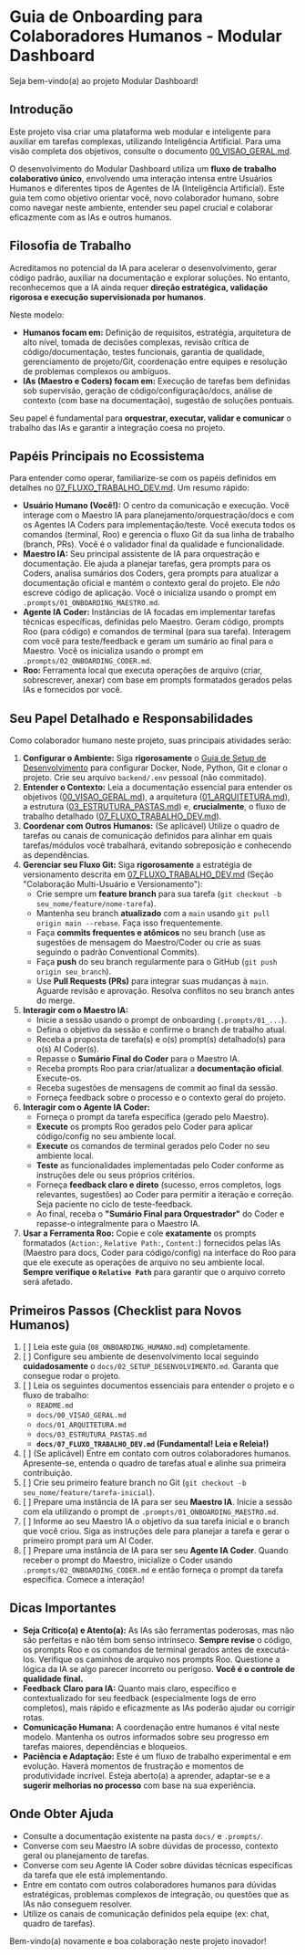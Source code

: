 # Guia de Onboarding para Colaboradores Humanos - Modular Dashboard

Seja bem-vindo(a) ao projeto Modular Dashboard!

## Introdução

Este projeto visa criar uma plataforma web modular e inteligente para auxiliar em tarefas complexas, utilizando Inteligência Artificial. Para uma visão completa dos objetivos, consulte o documento [00_VISAO_GERAL.md](./00_VISAO_GERAL.md).

O desenvolvimento do Modular Dashboard utiliza um **fluxo de trabalho colaborativo único**, envolvendo uma interação intensa entre Usuários Humanos e diferentes tipos de Agentes de IA (Inteligência Artificial). Este guia tem como objetivo orientar você, novo colaborador humano, sobre como navegar neste ambiente, entender seu papel crucial e colaborar eficazmente com as IAs e outros humanos.

## Filosofia de Trabalho

Acreditamos no potencial da IA para acelerar o desenvolvimento, gerar código padrão, auxiliar na documentação e explorar soluções. No entanto, reconhecemos que a IA ainda requer **direção estratégica, validação rigorosa e execução supervisionada por humanos**.

Neste modelo:
* **Humanos focam em:** Definição de requisitos, estratégia, arquitetura de alto nível, tomada de decisões complexas, revisão crítica de código/documentação, testes funcionais, garantia de qualidade, gerenciamento de projeto/Git, coordenação entre equipes e resolução de problemas complexos ou ambíguos.
* **IAs (Maestro e Coders) focam em:** Execução de tarefas bem definidas sob supervisão, geração de código/configuração/docs, análise de contexto (com base na documentação), sugestão de soluções pontuais.

Seu papel é fundamental para **orquestrar, executar, validar e comunicar** o trabalho das IAs e garantir a integração coesa no projeto.

## Papéis Principais no Ecossistema

Para entender como operar, familiarize-se com os papéis definidos em detalhes no [07_FLUXO_TRABALHO_DEV.md](./07_FLUXO_TRABALHO_DEV.md). Um resumo rápido:

* **Usuário Humano (Você!):** O centro da comunicação e execução. Você interage com o Maestro IA para planejamento/orquestração/docs e com os Agentes IA Coders para implementação/teste. Você executa todos os comandos (terminal, Roo) e gerencia o fluxo Git da sua linha de trabalho (branch, PRs). Você é o validador final da qualidade e funcionalidade.
* **Maestro IA:** Seu principal assistente de IA para orquestração e documentação. Ele ajuda a planejar tarefas, gera prompts para os Coders, analisa sumários dos Coders, gera prompts para atualizar a documentação oficial e mantém o contexto geral do projeto. Ele *não* escreve código de aplicação. Você o inicializa usando o prompt em `.prompts/01_ONBOARDING_MAESTRO.md`.
* **Agente IA Coder:** Instâncias de IA focadas em implementar tarefas técnicas específicas, definidas pelo Maestro. Geram código, prompts Roo (para código) e comandos de terminal (para sua tarefa). Interagem com você para teste/feedback e geram um sumário ao final para o Maestro. Você os inicializa usando o prompt em `.prompts/02_ONBOARDING_CODER.md`.
* **Roo:** Ferramenta local que executa operações de arquivo (criar, sobrescrever, anexar) com base em prompts formatados gerados pelas IAs e fornecidos por você.

## Seu Papel Detalhado e Responsabilidades

Como colaborador humano neste projeto, suas principais atividades serão:

1.  **Configurar o Ambiente:** Siga **rigorosamente** o [Guia de Setup de Desenvolvimento](./02_SETUP_DESENVOLVIMENTO.md) para configurar Docker, Node, Python, Git e clonar o projeto. Crie seu arquivo `backend/.env` pessoal (não commitado).
2.  **Entender o Contexto:** Leia a documentação essencial para entender os objetivos ([00_VISAO_GERAL.md](./00_VISAO_GERAL.md)), a arquitetura ([01_ARQUITETURA.md](./01_ARQUITETURA.md)), a estrutura ([03_ESTRUTURA_PASTAS.md](./03_ESTRUTURA_PASTAS.md)) e, **crucialmente**, o fluxo de trabalho detalhado ([07_FLUXO_TRABALHO_DEV.md](./07_FLUXO_TRABALHO_DEV.md)).
3.  **Coordenar com Outros Humanos:** (Se aplicável) Utilize o quadro de tarefas ou canais de comunicação definidos para alinhar em quais tarefas/módulos você trabalhará, evitando sobreposição e conhecendo as dependências.
4.  **Gerenciar seu Fluxo Git:** Siga **rigorosamente** a estratégia de versionamento descrita em [07_FLUXO_TRABALHO_DEV.md](./07_FLUXO_TRABALHO_DEV.md) (Seção "Colaboração Multi-Usuário e Versionamento"):
    * Crie sempre um **feature branch** para sua tarefa (`git checkout -b seu_nome/feature/nome-tarefa`).
    * Mantenha seu branch **atualizado** com a `main` usando `git pull origin main --rebase`. Faça isso frequentemente.
    * Faça **commits frequentes e atômicos** no seu branch (use as sugestões de mensagem do Maestro/Coder ou crie as suas seguindo o padrão Conventional Commits).
    * Faça **push** do seu branch regularmente para o GitHub (`git push origin seu_branch`).
    * Use **Pull Requests (PRs)** para integrar suas mudanças à `main`. Aguarde revisão e aprovação. Resolva conflitos no seu branch antes do merge.
5.  **Interagir com o Maestro IA:**
    * Inicie a sessão usando o prompt de onboarding (`.prompts/01_...`).
    * Defina o objetivo da sessão e confirme o branch de trabalho atual.
    * Receba a proposta de tarefa(s) e o(s) prompt(s) detalhado(s) para o(s) AI Coder(s).
    * Repasse o **Sumário Final do Coder** para o Maestro IA.
    * Receba prompts Roo para criar/atualizar a **documentação oficial**. Execute-os.
    * Receba sugestões de mensagens de commit ao final da sessão.
    * Forneça feedback sobre o processo e o contexto geral do projeto.
6.  **Interagir com o Agente IA Coder:**
    * Forneça o prompt da tarefa específica (gerado pelo Maestro).
    * **Execute** os prompts Roo gerados pelo Coder para aplicar código/config no seu ambiente local.
    * **Execute** os comandos de terminal gerados pelo Coder no seu ambiente local.
    * **Teste** as funcionalidades implementadas pelo Coder conforme as instruções dele ou seus próprios critérios.
    * Forneça **feedback claro e direto** (sucesso, erros completos, logs relevantes, sugestões) ao Coder para permitir a iteração e correção. Seja paciente no ciclo de teste-feedback.
    * Ao final, receba o **"Sumário Final para Orquestrador"** do Coder e repasse-o integralmente para o Maestro IA.
7.  **Usar a Ferramenta Roo:** Copie e cole **exatamente** os prompts formatados (`Action:`, `Relative Path:`, `Content:`) fornecidos pelas IAs (Maestro para docs, Coder para código/config) na interface do Roo para que ele execute as operações de arquivo no seu ambiente local. **Sempre verifique o `Relative Path`** para garantir que o arquivo correto será afetado.

## Primeiros Passos (Checklist para Novos Humanos)

1.  [ ] Leia este guia (`08_ONBOARDING_HUMANO.md`) completamente.
2.  [ ] Configure seu ambiente de desenvolvimento local seguindo **cuidadosamente** o `docs/02_SETUP_DESENVOLVIMENTO.md`. Garanta que consegue rodar o projeto.
3.  [ ] Leia os seguintes documentos essenciais para entender o projeto e o fluxo de trabalho:
    * `README.md`
    * `docs/00_VISAO_GERAL.md`
    * `docs/01_ARQUITETURA.md`
    * `docs/03_ESTRUTURA_PASTAS.md`
    * **`docs/07_FLUXO_TRABALHO_DEV.md` (Fundamental! Leia e Releia!)**
4.  [ ] (Se aplicável) Entre em contato com outros colaboradores humanos. Apresente-se, entenda o quadro de tarefas atual e alinhe sua primeira contribuição.
5.  [ ] Crie seu primeiro feature branch no Git (`git checkout -b seu_nome/feature/tarefa-inicial`).
6.  [ ] Prepare uma instância de IA para ser seu **Maestro IA**. Inicie a sessão com ela utilizando o prompt de `.prompts/01_ONBOARDING_MAESTRO.md`.
7.  [ ] Informe ao seu Maestro IA o objetivo da sua tarefa inicial e o branch que você criou. Siga as instruções dele para planejar a tarefa e gerar o primeiro prompt para um AI Coder.
8.  [ ] Prepare uma instância de IA para ser seu **Agente IA Coder**. Quando receber o prompt do Maestro, inicialize o Coder usando `.prompts/02_ONBOARDING_CODER.md` e então forneça o prompt da tarefa específica. Comece a interação!

## Dicas Importantes

* **Seja Crítico(a) e Atento(a):** As IAs são ferramentas poderosas, mas não são perfeitas e não têm bom senso intrínseco. **Sempre revise** o código, os prompts Roo e os comandos de terminal gerados antes de executá-los. Verifique os caminhos de arquivo nos prompts Roo. Questione a lógica da IA se algo parecer incorreto ou perigoso. **Você é o controle de qualidade final.**
* **Feedback Claro para IA:** Quanto mais claro, específico e contextualizado for seu feedback (especialmente logs de erro completos), mais rápido e eficazmente as IAs poderão ajudar ou corrigir rotas.
* **Comunicação Humana:** A coordenação entre humanos é vital neste modelo. Mantenha os outros informados sobre seu progresso em tarefas maiores, dependências e bloqueios.
* **Paciência e Adaptação:** Este é um fluxo de trabalho experimental e em evolução. Haverá momentos de frustração e momentos de produtividade incrível. Esteja aberto(a) a aprender, adaptar-se e a **sugerir melhorias no processo** com base na sua experiência.

## Onde Obter Ajuda

* Consulte a documentação existente na pasta `docs/` e `.prompts/`.
* Converse com seu Maestro IA sobre dúvidas de processo, contexto geral ou planejamento de tarefas.
* Converse com seu Agente IA Coder sobre dúvidas técnicas específicas da tarefa que ele está implementando.
* Entre em contato com outros colaboradores humanos para dúvidas estratégicas, problemas complexos de integração, ou questões que as IAs não conseguem resolver.
* Utilize os canais de comunicação definidos pela equipe (ex: chat, quadro de tarefas).

Bem-vindo(a) novamente e boa colaboração neste projeto inovador!
